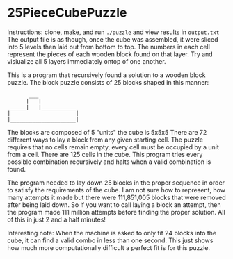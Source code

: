 # 25PieceCubePuzzle
Instructions:
clone, make, and run `./puzzle` and view results in `output.txt`
The output file is as though, once the cube was assembled, it were sliced into 5 levels then laid out from bottom to top. The 
numbers in each cell represent the pieces of each wooden block found on that layer. Try and visiualize all 5 layers immediately ontop of one another.

This is a program that recursively found a solution to a wooden block puzzle.
The block puzzle consists of 25 blocks shaped in this manner:
```
       ___
      |   |
 _____|   |___________
|                     |
|_____________________|

```
The blocks are composed of 5 "units" the cube is 5x5x5
There are 72 different ways to lay a block from any given starting cell.
The puzzle requires that no cells remain empty, every cell must be occupied by a unit from a cell.
There are 125 cells in the cube. This program tries every possible combination recursively and halts when a valid
combination is found.

The program needed to lay down 25 blocks in the proper sequence in order to satisfy the requirements of the cube. I am not sure
how to represent, how many attempts it made but there were 111,851,005 blocks that were removed after being laid down. So if
you want to call laying a block an attempt, then the program made 111 million attempts before finding the proper solution. All
of this in just 2 and a half minutes!

Interesting note: When the machine is asked to only fit 24 blocks into the cube, it can find a valid combo in less than one
second. This just shows how much more computationally difficult a perfect fit is for this puzzle.
